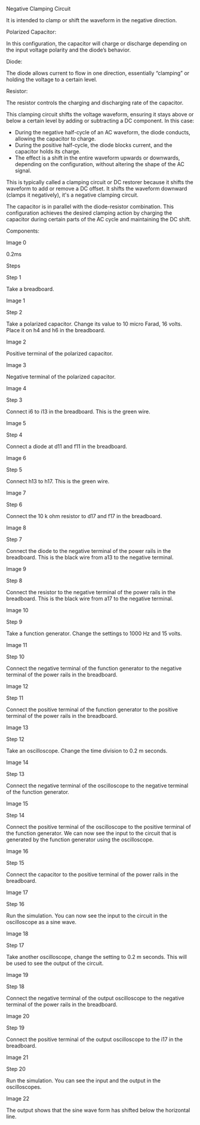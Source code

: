Negative Clamping Circuit

It is intended to clamp or shift the waveform in the negative direction.

Polarized Capacitor:

In this configuration, the capacitor will charge or discharge depending on the input voltage polarity and the diode’s behavior.

Diode:

The diode allows current to flow in one direction, essentially “clamping” or holding the voltage to a certain level.

Resistor:

The resistor controls the charging and discharging rate of the capacitor.

This clamping circuit shifts the voltage waveform, ensuring it stays above or below a certain level by adding or subtracting a DC component. In this case:

- During the negative half-cycle of an AC waveform, the diode conducts, allowing the capacitor to charge.
- During the positive half-cycle, the diode blocks current, and the capacitor holds its charge.
- The effect is a shift in the entire waveform upwards or downwards, depending on the configuration, without altering the shape of the AC signal.

This is typically called a clamping circuit or DC restorer because it shifts the waveform to add or remove a DC offset. It shifts the waveform downward (clamps it negatively), it's a negative clamping circuit.

The capacitor is in parallel with the diode-resistor combination. This configuration achieves the desired clamping action by charging the capacitor during certain parts of the AC cycle and maintaining the DC shift.

Components:

Image 0

0.2ms

Steps

Step 1

Take a breadboard.

Image 1

Step 2

Take a polarized capacitor. Change its value to 10 micro Farad, 16 volts. Place it on h4 and h6 in the breadboard.

Image 2

Positive terminal of the polarized capacitor.

Image 3

Negative terminal of the polarized capacitor.

Image 4

Step 3

Connect i6 to i13 in the breadboard. This is the green wire.

Image 5

Step 4

Connect a diode at d11 and f11 in the breadboard.

Image 6

Step 5

Connect h13 to h17. This is the green wire.

Image 7

Step 6

Connect the 10 k ohm resistor to d17 and f17 in the breadboard.

Image 8

Step 7

Connect the diode to the negative terminal of the power rails in the breadboard. This is the black wire from a13 to the negative terminal.

Image 9

Step 8

Connect the resistor to the negative terminal of the power rails in the breadboard. This is the black wire from a17 to the negative terminal.

Image 10

Step 9

Take a function generator. Change the settings to 1000 Hz and 15 volts.

Image 11

Step 10

Connect the negative terminal of the function generator to the negative terminal of the power rails in the breadboard.

Image 12

Step 11

Connect the positive terminal of the function generator to the positive terminal of the power rails in the breadboard.

Image 13

Step 12

Take an oscilloscope. Change the time division to 0.2 m seconds.

Image 14

Step 13

Connect the negative terminal of the oscilloscope to the negative terminal of the function generator.

Image 15

Step 14

Connect the positive terminal of the oscilloscope to the positive terminal of the function generator. We can now see the input to the circuit that is generated by the function generator using the oscilloscope.

Image 16

Step 15

Connect the capacitor to the positive terminal of the power rails in the breadboard.

Image 17

Step 16

Run the simulation. You can now see the input to the circuit in the oscilloscope as a sine wave.

Image 18

Step 17

Take another oscilloscope, change the setting to 0.2 m seconds. This will be used to see the output of the circuit.

Image 19

Step 18

Connect the negative terminal of the output oscilloscope to the negative terminal of the power rails in the breadboard.

Image 20

Step 19

Connect the positive terminal of the output oscilloscope to the i17 in the breadboard.

Image 21

Step 20

Run the simulation. You can see the input and the output in the oscilloscopes.

Image 22

The output shows that the sine wave form has shifted below the horizontal line.

